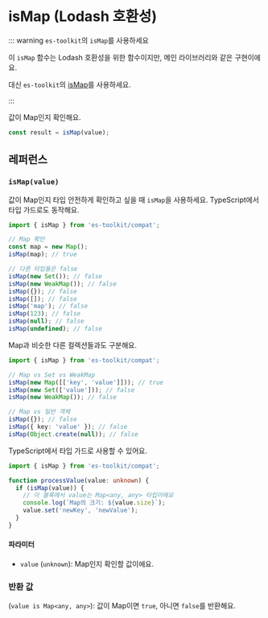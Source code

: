 # isMap (Lodash 호환성)

::: warning `es-toolkit`의 `isMap`를 사용하세요

이 `isMap` 함수는 Lodash 호환성을 위한 함수이지만, 메인 라이브러리와 같은 구현이에요.

대신 `es-toolkit`의 [isMap](../../predicate/isMap.md)를 사용하세요.

:::

값이 Map인지 확인해요.

```typescript
const result = isMap(value);
```

## 레퍼런스

### `isMap(value)`

값이 Map인지 타입 안전하게 확인하고 싶을 때 `isMap`을 사용하세요. TypeScript에서 타입 가드로도 동작해요.

```typescript
import { isMap } from 'es-toolkit/compat';

// Map 확인
const map = new Map();
isMap(map); // true

// 다른 타입들은 false
isMap(new Set()); // false
isMap(new WeakMap()); // false
isMap({}); // false
isMap([]); // false
isMap('map'); // false
isMap(123); // false
isMap(null); // false
isMap(undefined); // false
```

Map과 비슷한 다른 컬렉션들과도 구분해요.

```typescript
import { isMap } from 'es-toolkit/compat';

// Map vs Set vs WeakMap
isMap(new Map([['key', 'value']])); // true
isMap(new Set(['value'])); // false  
isMap(new WeakMap()); // false

// Map vs 일반 객체
isMap({}); // false
isMap({ key: 'value' }); // false
isMap(Object.create(null)); // false
```

TypeScript에서 타입 가드로 사용할 수 있어요.

```typescript
import { isMap } from 'es-toolkit/compat';

function processValue(value: unknown) {
  if (isMap(value)) {
    // 이 블록에서 value는 Map<any, any> 타입이에요
    console.log(`Map의 크기: ${value.size}`);
    value.set('newKey', 'newValue');
  }
}
```

#### 파라미터

- `value` (`unknown`): Map인지 확인할 값이에요.

### 반환 값

(`value is Map<any, any>`): 값이 Map이면 `true`, 아니면 `false`를 반환해요.